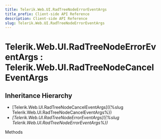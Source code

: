```yaml
---
title: Telerik.Web.UI.RadTreeNodeErrorEventArgs 
title_prefix: Client-side API Reference
description: Client-side API Reference
slug: Telerik.Web.UI.RadTreeNodeErrorEventArgs
---
```


# Telerik.Web.UI.RadTreeNodeErrorEventArgs : Telerik.Web.UI.RadTreeNodeCancelEventArgs

## Inheritance Hierarchy

* [Telerik.Web.UI.RadTreeNodeCancelEventArgs]({%slug Telerik.Web.UI.RadTreeNodeCancelEventArgs%})
* *[Telerik.Web.UI.RadTreeNodeErrorEventArgs]({%slug Telerik.Web.UI.RadTreeNodeErrorEventArgs%})*


Methods

